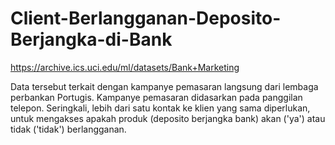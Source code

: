 # Client-Berlangganan-Deposito-Berjangka-di-Bank
https://archive.ics.uci.edu/ml/datasets/Bank+Marketing

Data tersebut terkait dengan kampanye pemasaran langsung dari lembaga perbankan Portugis. Kampanye pemasaran didasarkan pada panggilan telepon. Seringkali, lebih dari satu kontak ke klien yang sama diperlukan, untuk mengakses apakah produk (deposito berjangka bank) akan ('ya') atau tidak ('tidak') berlangganan.
